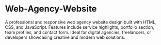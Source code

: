 # Web-Agency-Website
A professional and responsive web agency website design built with HTML, CSS, and JavaScript. Features include service highlights, portfolio section, team profiles, and contact form. Ideal for digital agencies, freelancers, or developers showcasing creative and modern web solutions.
